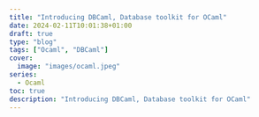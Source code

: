 ```yaml
---
title: "Introducing DBCaml, Database toolkit for OCaml"
date: 2024-02-11T10:01:38+01:00
draft: true
type: "blog"
tags: ["Ocaml", "DBCaml"]
cover:
  image: "images/ocaml.jpeg"
series:
  - Ocaml
toc: true
description: "Introducing DBCaml, Database toolkit for OCaml"
---
```




